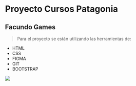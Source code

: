 # Proyecto Cursos Patagonia
## Facundo Games
> Para el proyecto se están utilizando las herramientas de:

- HTML
- CSS
- FIGMA
- GIT
- BOOTSTRAP

![](https://images.unsplash.com/photo-1597787450633-6c1e7aa7218a?q=80&w=1974&auto=format&fit=crop&ixlib=rb-4.0.3&ixid=M3wxMjA3fDB8MHxwaG90by1wYWdlfHx8fGVufDB8fHx8fA%3D%3D)